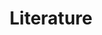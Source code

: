 ---
lang-ref: literature-search
lang: fr
title: Literature
description: We publish open data
layout: literature
---